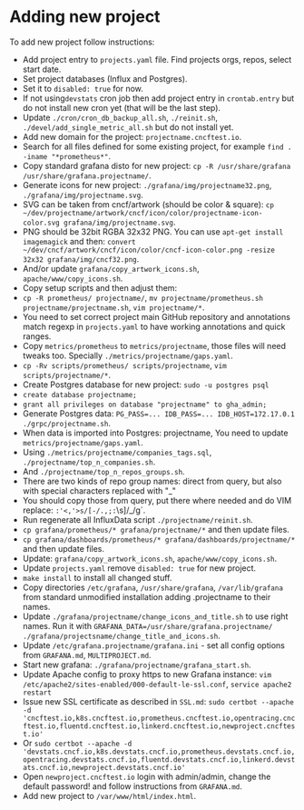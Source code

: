 # Adding new project
  
To add new project follow instructions:
- Add project entry to `projects.yaml` file. Find projects orgs, repos, select start date.
- Set project databases (Influx and Postgres).
- Set it to `disabled: true` for now.
- If not using`devstats` cron job then add project entry in `crontab.entry` but do not install new cron yet (that will be the last step).
- Update `./cron/cron_db_backup_all.sh`, `./reinit.sh`, `./devel/add_single_metric_all.sh` but do not install yet.
- Add new domain for the project: `projectname.cncftest.io`.
- Search for all files defined for some existing project, for example `find . -iname "*prometheus*"`.
- Copy standard grafana disto for new project: `cp -R /usr/share/grafana /usr/share/grafana.projectname/`.
- Generate icons for new project: `./grafana/img/projectname32.png`, `./grafana/img/projectname.svg`.
- SVG can be taken from cncf/artwork (should be color & square): `cp ~/dev/projectname/artwork/cncf/icon/color/projectname-icon-color.svg grafana/img/projectname.svg`.
- PNG should be 32bit RGBA 32x32 PNG. You can use `apt-get install imagemagick` and then: `convert ~/dev/cncf/artwork/cncf/icon/color/cncf-icon-color.png -resize 32x32 grafana/img/cncf32.png`.
- And/or update `grafana/copy_artwork_icons.sh`, `apache/www/copy_icons.sh`.
- Copy setup scripts and then adjust them:
- `cp -R prometheus/ projectname/`, `mv projectname/prometheus.sh projectname/projectname.sh`, `vim projectname/*`.
- You need to set correct project main GitHub repository and annotations match regexp in `projects.yaml` to have working annotations and quick ranges.
- Copy `metrics/prometheus` to `metrics/projectname`, those files will need tweaks too. Specially `./metrics/projectname/gaps.yaml`.
- `cp -Rv scripts/prometheus/ scripts/projectname`, `vim scripts/projectname/*`.
- Create Postgres database for new project: `sudo -u postgres psql`
- `create database projectname;`
- `grant all privileges on database "projectname" to gha_admin;`
- Generate Postgres data: `PG_PASS=... IDB_PASS=... IDB_HOST=172.17.0.1 ./grpc/projectname.sh`.
- When data is imported into Postgres: projectname, You need to update `metrics/projectname/gaps.yaml`.
- Using `./metrics/projectname/companies_tags.sql`,  `./projectname/top_n_companies.sh`.
- And `./projectname/top_n_repos_groups.sh`.
- There are two kinds of repo group names: direct from query, but also with special characters replaced with "_"
- You should copy those from query, put there where needed and do VIM replace: `:'<,'>s/[-/.,;:`\s]/_/g`.
- Run regenerate all InfluxData script `./projectname/reinit.sh`.
- `cp grafana/prometheus/* grafana/projectname/*` and then update files.
- `cp grafana/dashboards/prometheus/* grafana/dashboards/projectname/*` and then update files.
- Update: `grafana/copy_artwork_icons.sh`, `apache/www/copy_icons.sh`.
- Update `projects.yaml` remove `disabled: true` for new project.
- `make install` to install all changed stuff.
- Copy directories `/etc/grafana`, `/usr/share/grafana`, `/var/lib/grafana` from standard unmodified installation adding .projectname to their names.
- Update `./grafana/projectname/change_icons_and_title.sh` to use right names. Run it with `GRAFANA_DATA=/usr/share/grafana.projectname/ ./grafana/projectsname/change_title_and_icons.sh`.
- Update `/etc/grafana.projectname/grafana.ini` - set all config options from `GRAFANA.md`, `MULTIPROJECT.md`.
- Start new grafana: `./grafana/projectname/grafana_start.sh`.
- Update Apache config to proxy https to new Grafana instance: `vim /etc/apache2/sites-enabled/000-default-le-ssl.conf`, `service apache2 restart`
- Issue new SSL certificate as described in `SSL.md`: `sudo certbot --apache -d 'cncftest.io,k8s.cncftest.io,prometheus.cncftest.io,opentracing.cncftest.io,fluentd.cncftest.io,linkerd.cncftest.io,newproject.cncftest.io'`
- Or `sudo certbot --apache -d 'devstats.cncf.io,k8s.devstats.cncf.io,prometheus.devstats.cncf.io,opentracing.devstats.cncf.io,fluentd.devstats.cncf.io,linkerd.devstats.cncf.io,newproject.devstats.cncf.io'`
- Open `newproject.cncftest.io` login with admin/admin, change the default password! and follow instructions from `GRAFANA.md`.
- Add new project to `/var/www/html/index.html`.
